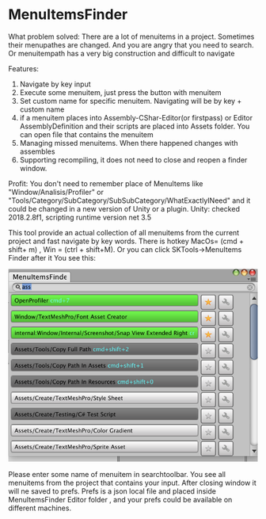 # MenuItemsFinder

What problem solved:
There are a lot of menuitems in a project. Sometimes their menupathes are changed. And you are angry that you need to search. Or menuitempath has a very big construction and difficult to navigate

Features:
1) Navigate by key input
2) Execute some menuitem, just press the button with menuitem
3) Set custom name for specific menuitem. Navigating will be by key + custom name
4) if a menuitem places into Assembly-CShar-Editor(or firstpass) or Editor AssemblyDefinition and their scripts are placed into Assets folder. You can open file that contains the menuitem
5) Managing missed menuitems. When there happened changes with assembles
6) Supporting recompiling, it does not need to close and reopen a finder window.

Profit: You don't need to remember place of MenuItems like "Window/Analisis/Profiler" or "Tools/Category/SubCategory/SubSubCategory/WhatExactlyINeed" and it could be changed in a new version of Unity or a plugin.
Unity: checked 2018.2.8f1, scripting runtime version net 3.5

This tool provide an actual collection of all menuitems from the current project and fast navigate by key words. There is hotkey MacOs= (cmd + shift+ m) , Win = (ctrl + shift+M). Or you can click SKTools->MenuItems Finder after it
You see this:
<div align="center">
    <img src="https://github.com/FoxsterDev/SKTools.MenuItemsFinder/blob/master/Editor%20Resources/view2.png"/>
</div>

Please enter some name of menuitem in searchtoolbar. You see all menuitems from the project that contains your input. After closing window it will ne saved to prefs. Prefs is a json local file and placed inside MenuItemsFinder Editor folder , and your prefs could be available on different machines. 


